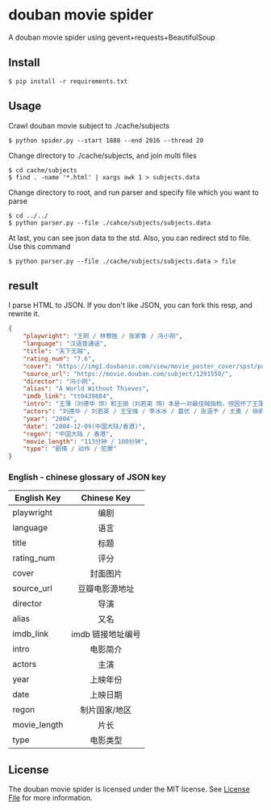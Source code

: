 # douban movie spider
A douban movie spider using gevent+requests+BeautifulSoup

## Install
```
$ pip install -r requirements.txt
```

## Usage
Crawl douban movie subject to ./cache/subjects
```
$ python spider.py --start 1888 --end 2016 --thread 20
```

Change directory to ./cache/subjects, and join multi files
```
$ cd cache/subjects
$ find . -name '*.html' | xargs awk 1 > subjects.data
```

Change directory to root, and run parser and specify file which you want to parse
```
$ cd ../../
$ python parser.py --file ./cahce/subjects/subjects.data
```

At last, you can see json data to the std. Also, you can redirect std to file. Use this command
```
$ python parser.py --file ./cache/subjects/subjects.data > file
```


## result
I parse HTML to JSON. If you don't like JSON, you can fork this resp, and rewrite it.
```json
{
    "playwright": "王刚 / 林黎胜 / 张家鲁 / 冯小刚",
    "language": "汉语普通话",
    "title": "天下无贼",
    "rating_num": "7.6",
    "cover": "https://img1.doubanio.com/view/movie_poster_cover/spst/public/p1910825177.jpg",
    "source_url": "https://movie.douban.com/subject/1291550/",
    "director": "冯小刚",
    "alias": "A World Without Thieves",
    "imdb_link": "tt0439884",
    "intro": "王薄（刘德华 饰）和王丽（刘若英 饰）本是一对最佳贼拍档，但因怀了王薄的孩子，王丽决定收手赎罪，两人产生分歧。在火车站遇到刚刚从城市里挣了一笔钱准备回老家用它盖房子娶媳妇的农村娃子傻根（王宝强 饰）后，王丽被他的单纯打动，决定暗中保护不使他的辛苦钱失窃，王薄却寻思找合适机会下手，但 最终因为“夫妻情深”归入了王丽的阵营。 不料傻根的钱早被以黎叔（葛优 饰）为头目的另一著名扒窃团伙盯上，于是一系列围绕傻根书包里的钞票、在王薄、王丽和黎叔团伙之间展开的强强斗争上演。",
    "actors": "刘德华 / 刘若英 / 王宝强 / 李冰冰 / 葛优 / 张涵予 / 尤勇 / 徐帆 / 傅彪 / 范伟 / 冯远征 / 林家栋",
    "year": "2004",
    "date": "2004-12-09(中国大陆/香港)",
    "regon": "中国大陆 / 香港",
    "movie_length": "113分钟 / 100分钟",
    "type": "剧情 / 动作 / 犯罪"
}
```

### English - chinese glossary of JSON key
| English Key        | Chinese Key           |
| -------------------|:---------------------:|
| playwright         | 编剧                  |
| language           | 语言                  |
| title              | 标题                  |
| rating_num         | 评分                  |
| cover              | 封面图片              |
| source_url         | 豆瓣电影源地址        |
| director           | 导演                  |
| alias              | 又名                  |
| imdb_link          | imdb 链接地址编号     |
| intro              | 电影简介              |
| actors             | 主演                  |
| year               | 上映年份              |
| date               | 上映日期              |
| regon              | 制片国家/地区         |
| movie_length       | 片长                  |
| type               | 电影类型              |


## License
The douban movie spider is licensed under the MIT license. See [License File](LICENSE) for more information.
